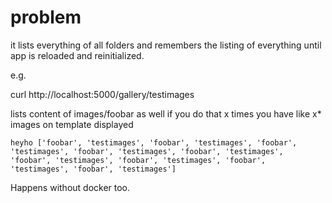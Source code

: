 # problem

it lists everything of all folders and remembers the listing of everything until app is reloaded and reinitialized.

e.g.

curl http://localhost:5000/gallery/testimages

lists content of images/foobar as well if you do that x times you have like x* images on template displayed

```
heyho ['foobar', 'testimages', 'foobar', 'testimages', 'foobar', 'testimages', 'foobar', 'testimages', 'foobar', 'testimages', 'foobar', 'testimages', 'foobar', 'testimages', 'foobar', 'testimages', 'foobar', 'testimages'] 
```

Happens without docker too. 
